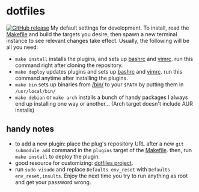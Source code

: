 # dotfiles
[![GitHub release](https://img.shields.io/github/release/samuelhavron/dotfiles.svg)](https://github.com/samuelhavron/dotfiles/releases/latest)
My default settings for development. To install, read the [Makefile](/Makefile) and build the
targets you desire, then spawn a new terminal instance to see relevant changes take
effect. Usually, the following will be all you need:

- `make install` installs the plugins, and sets up [bashrc](/bashrc) and [vimrc](/vimrc). run this command right after cloning the repository.
- `make deploy` updates plugins and sets up [bashrc](/bashrc) and [vimrc](/vimrc). run this command anytime after installing the plugins.
- `make bin` sets up binaries from [/bin/](/bin) to your `$PATH` by putting them in `/usr/local/bin/`
- `make debian` or `make arch` installs a bunch of handy packages I always end up installing one way or another... (Arch target doesn't include AUR installs)

## handy notes
- to add a new plugin: place the plug's repository URL after a new `git submodule add` command in the `plugins` target of
  the [Makefile](/Makefile). then, run `make install` to deploy the plugin.
- good resource for customizing: [dotfiles project](https://dotfiles.github.io/).
- run `sudo visudo` and replace
`Defaults env_reset` with `Defaults env_reset,insults`. Enjoy the next time you
try to run anything as root and get your password wrong.
